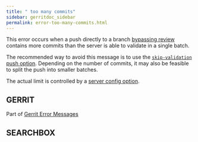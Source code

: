 ```yaml
---
title: " too many commits"
sidebar: gerritdoc_sidebar
permalink: error-too-many-commits.html
---
```

This error occurs when a push directly to a branch [bypassing
review](user-upload.html#bypass_review) contains more commits than the
server is able to validate in a single batch.

The recommended way to avoid this message is to use the
[`skip-validation` push option](user-upload.html#skip_validation).
Depending on the number of commits, it may also be feasible to split the
push into smaller batches.

The actual limit is controlled by a [server config
option](config-gerrit.html#receive.maxBatchCommits).

## GERRIT

Part of [Gerrit Error Messages](error-messages.html)

## SEARCHBOX

